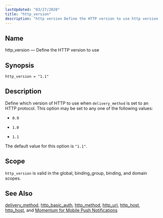 ```yaml
---
lastUpdated: "03/27/2020"
title: "http_version"
description: "http version Define the HTTP version to use http version 1 1 Define which version of HTTP to use when delivery method is set to an HTTP protocol This option may be set to any one of the following values 0 9 1 0 1 1 The default value for..."
---
```


<a name="conf.ref.http_version"></a> 
## Name

http_version — Define the HTTP version to use

## Synopsis

`http_version = "1.1"`

<a name="idp24864784"></a> 
## Description

Define which version of HTTP to use when `delivery_method` is set to an HTTP protocol. This option may be set to any one of the following values:

*   `0.9`

*   `1.0`

*   `1.1`

The default value for this option is `"1.1"`.

<a name="idp24872096"></a> 
## Scope

`http_version` is valid in the global, binding_group, binding, and domain scopes.

<a name="idp24873952"></a> 
## See Also

[delivery_method](/momentum/4/config/ref-delivery-method), [http_basic_auth](/momentum/4/config/ref-http-basic-auth), [http_method](/momentum/4/config/ref-http-method), [http_uri](/momentum/4/config/ref-http-uri), [http_host](/momentum/4/config/ref-http-host), [http_host](/momentum/4/config/ref-http-host), and [Momentum for Mobile Push Notifications](/momentum/3/3-push)
